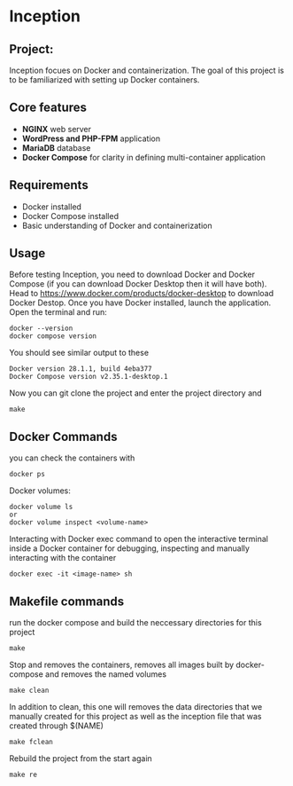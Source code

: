 # Inception

## Project:
Inception focues on Docker and containerization. The goal of this project is to be familiarized with setting up Docker containers.

## Core features
- **NGINX** web server
- **WordPress and PHP-FPM** application
- **MariaDB** database
- **Docker Compose** for clarity in defining multi-container application

## Requirements
- Docker installed
- Docker Compose installed
- Basic understanding of Docker and containerization

## Usage
Before testing Inception, you need to download Docker and Docker Compose (if you can download Docker Desktop then it will have both).
Head to https://www.docker.com/products/docker-desktop to download Docker Destop. 
Once you have Docker installed, launch the application. 
Open the terminal and run:
```
docker --version
docker compose version
```
You should see similar output to these
```
Docker version 28.1.1, build 4eba377
Docker Compose version v2.35.1-desktop.1
```
Now you can git clone the project and enter the project directory and 
```
make
```

## Docker Commands
you can check the containers with
```
docker ps
```
Docker volumes:
```
docker volume ls
or
docker volume inspect <volume-name>
```
Interacting with Docker exec command to open the interactive terminal inside a Docker container for debugging, inspecting and manually interacting with the container
```
docker exec -it <image-name> sh
```

## Makefile commands
run the docker compose and build the neccessary directories for this project
```
make
```
Stop and removes the containers, removes all images built by docker-compose and removes the named volumes 
```
make clean
```
In addition to clean, this one will removes the data directories that we manually created for this project as well as the inception file that was created through $(NAME)
```
make fclean
```
Rebuild the project from the start again
```
make re
```

